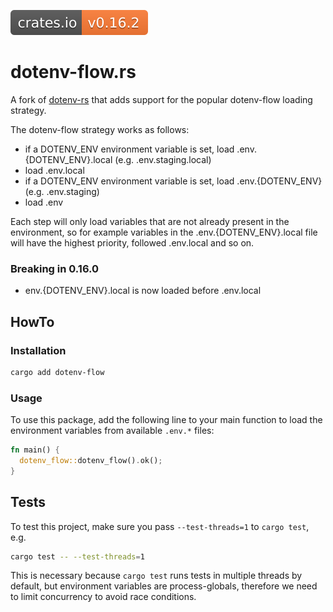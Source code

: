 [![Crates.io](./badges/crates.io.svg)](https://crates.io/crates/dotenv-flow)


# dotenv-flow.rs

A fork of [dotenv-rs](https://github.com/dotenv-rs/dotenv) that adds support for the popular dotenv-flow
loading strategy.


The dotenv-flow strategy works as follows:

- if a DOTENV_ENV environment variable is set, load .env.{DOTENV_ENV}.local (e.g. .env.staging.local)
- load .env.local
- if a DOTENV_ENV environment variable is set, load .env.{DOTENV_ENV} (e.g. .env.staging)
- load .env

Each step will only load variables that are not already present in the environment, so for example variables
in the .env.{DOTENV_ENV}.local file will have the highest priority, followed .env.local and so on.

### Breaking in 0.16.0

- env.{DOTENV_ENV}.local is now loaded before .env.local

## HowTo

### Installation

```sh
cargo add dotenv-flow
```

### Usage

To use this package, add the following line to your main function to load the environment variables from available `.env.*` files:

```rs
fn main() {
  dotenv_flow::dotenv_flow().ok();
}
```


## Tests

To test this project, make sure you pass `--test-threads=1` to `cargo test`, e.g.

```sh
cargo test -- --test-threads=1
```

This is necessary because `cargo test` runs tests in multiple threads by default, but environment variables are process-globals, therefore we need to limit concurrency to avoid race conditions.

